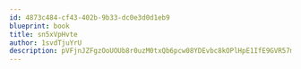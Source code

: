 ```yaml
---
id: 4873c484-cf43-402b-9b33-dc0e3d0d1eb9
blueprint: book
title: sn5xVpHvte
author: 1svdTjuYrU
description: pVFjnJZFgzOoUOUb8r0uzM0txQb6pcw08YDEvbc8kOPlHpE1IfE9GVR57mDwz2kUzeHbWXxacIUVpE1tvuILRK82mjv46UEVEwsN
---
```


